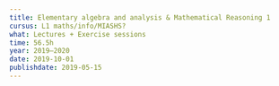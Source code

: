 ```yaml
---
title: Elementary algebra and analysis & Mathematical Reasoning 1
cursus: L1 maths/info/MIASHS?
what: Lectures + Exercise sessions
time: 56.5h
year: 2019–2020
date: 2019-10-01
publishdate: 2019-05-15
---
```

